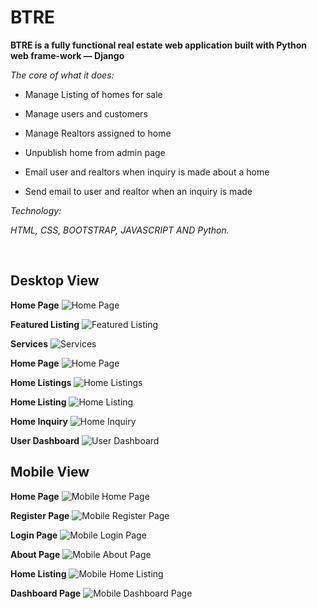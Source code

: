 # BTRE

**BTRE is a fully functional real estate web application built with Python web frame-work — Django**

_The core of what it does:_

- Manage Listing of homes for sale

- Manage users and customers

- Manage Realtors assigned to home

- Unpublish home from admin page

- Email user and realtors when inquiry is made about a home

- Send email to user and realtor when an inquiry is made

_Technology:_

_HTML, CSS, BOOTSTRAP, JAVASCRIPT AND Python._

<br>


## Desktop View

**Home Page**
![Home Page](https://res.cloudinary.com/romie/image/upload/v1595597776/BTrealestate/Annotation_2020-06-09_011524.png)

**Featured Listing**
![Featured Listing](https://res.cloudinary.com/romie/image/upload/v1595597781/BTrealestate/featured-listing-2020-06-09.png)

**Services**
![Services](https://res.cloudinary.com/romie/image/upload/v1595597783/BTrealestate/home-services-2020-06-09.png)

**Home Page**
![Home Page](https://res.cloudinary.com/romie/image/upload/v1595597787/BTrealestate/Screen_Shot_2020-06-09_at_01.38.51.png)

**Home Listings**
![Home Listings](https://res.cloudinary.com/romie/image/upload/v1595597786/BTrealestate/home-listing-2020-06-09.png)

**Home Listing**
![Home Listing](https://res.cloudinary.com/romie/image/upload/v1595597803/BTrealestate/featured-listings-listing-2020-06-09.png)

**Home Inquiry**
![Home Inquiry](https://res.cloudinary.com/romie/image/upload/v1595597807/BTrealestate/featured-listings-listing-inquiry-2020-06-09.png)

**User Dashboard**
![User Dashboard](https://res.cloudinary.com/romie/image/upload/v1595597775/BTrealestate/Dashboard-2020-06-09.png)


## Mobile View

**Home Page**
![Mobile Home Page](https://res.cloudinary.com/romie/image/upload/v1595597787/BTrealestate/Screen_Shot_2020-06-09_at_01.38.51.png)

**Register Page**
![Mobile Register Page](https://res.cloudinary.com/romie/image/upload/v1595597789/BTrealestate/Screen_Shot_2020-06-09_at_01.39.10.png)

**Login Page**
![Mobile Login Page](https://res.cloudinary.com/romie/image/upload/v1595597792/BTrealestate/Screen_Shot_2020-06-09_at_01.39.21.png)

**About Page**
![Mobile About Page](https://res.cloudinary.com/romie/image/upload/v1595597807/BTrealestate/Screen_Shot_2020-06-09_at_01.37.40.png)

**Home Listing**
![Mobile Home Listing](https://res.cloudinary.com/romie/image/upload/v1595597804/BTrealestate/Screen_Shot_2020-06-09_at_01.38.12.png)

**Dashboard Page**
![Mobile Dashboard Page](https://res.cloudinary.com/romie/image/upload/v1595597790/BTrealestate/Screen_Shot_2020-06-09_at_01.38.26.png)
